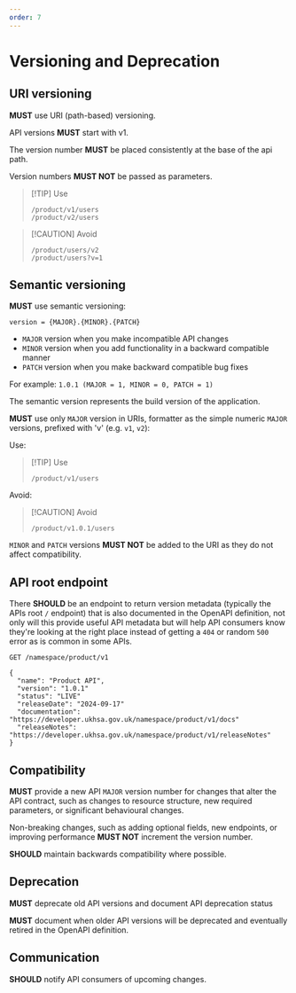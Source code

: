 ```yaml
---
order: 7
---
```

# Versioning and Deprecation

## URI versioning

**MUST** use URI (path-based) versioning.

API versions **MUST** start with v1.

The version number **MUST** be placed consistently at the base of the api path.

Version numbers **MUST NOT** be passed as parameters.

> [!TIP] Use
> ``` text
> /product/v1/users
> /product/v2/users
> ```

> [!CAUTION] Avoid
> ``` text
> /product/users/v2
> /product/users?v=1
> ```

## Semantic versioning

**MUST** use semantic versioning:

``` text
version = {MAJOR}.{MINOR}.{PATCH}
```

- `MAJOR` version when you make incompatible API changes
- `MINOR` version when you add functionality in a backward compatible manner
- `PATCH` version when you make backward compatible bug fixes

For example: `1.0.1 (MAJOR = 1, MINOR = 0, PATCH = 1)`

The semantic version represents the build version of the application.

**MUST** use only `MAJOR` version in URIs, formatter as the simple numeric `MAJOR` versions, prefixed with 'v' (e.g. `v1`, `v2`):

Use:

> [!TIP] Use
>
> ``` text
> /product/v1/users
> ```

Avoid:

> [!CAUTION] Avoid
>
> ``` text
> /product/v1.0.1/users
> ```

`MINOR` and `PATCH` versions **MUST NOT** be added to the URI as they do not affect compatibility.

## API root endpoint

There **SHOULD** be an endpoint to return version metadata (typically the APIs root `/` endpoint) that is also documented in the OpenAPI definition, not only will this provide useful API metadata but will help API consumers know they're looking at the right place instead of getting a `404` or random `500` error as is common in some APIs.

``` text
GET /namespace/product/v1

{
  "name": "Product API",
  "version": "1.0.1"
  "status": "LIVE"
  "releaseDate": "2024-09-17"
  "documentation": "https://developer.ukhsa.gov.uk/namespace/product/v1/docs"
  "releaseNotes": "https://developer.ukhsa.gov.uk/namespace/product/v1/releaseNotes"
}
```

## Compatibility

**MUST** provide a new API `MAJOR` version number for changes that alter the API contract, such as changes to resource structure, new required parameters, or significant behavioural changes.

Non-breaking changes, such as adding optional fields, new endpoints, or improving performance **MUST NOT** increment the version number.

**SHOULD** maintain backwards compatibility where possible.

## Deprecation

**MUST** deprecate old API versions and document API deprecation status

**MUST** document when older API versions will be deprecated and eventually retired in the OpenAPI definition.

## Communication

**SHOULD** notify API consumers of upcoming changes.
